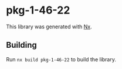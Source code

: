 # pkg-1-46-22

This library was generated with [Nx](https://nx.dev).

## Building

Run `nx build pkg-1-46-22` to build the library.
